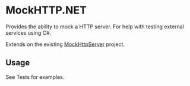 # MockHTTP.NET

Provides the ability to mock a HTTP server. For help with testing external
services using C#.

Extends on the existing [MockHttpServer][1] project.

[1]: https://github.com/jrharmon/MockHttpServer

## Usage

See Tests for examples.
